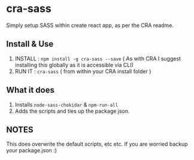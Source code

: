 # cra-sass
Simply setup SASS within create react app, as per the CRA readme. 

## Install & Use

1. INSTALL : `npm install -g cra-sass --save` ( As with CRA I suggest installing this globally as it is accessible via CLI)
2. RUN IT : `cra-sass` ( from within your CRA install folder )

## What it does

1. Installs `node-sass-chokidar` & `npm-run-all`
2. Adds the scripts and ties up the package json.

## NOTES
This does overwrite the default scripts, etc etc. If you are worried backup your package.json :)
